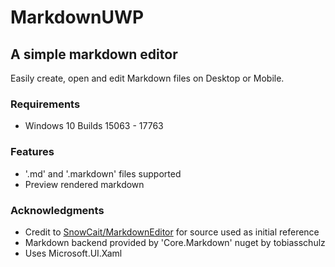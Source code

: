 # MarkdownUWP## A simple markdown editorEasily create, open and edit Markdown files on Desktop or Mobile.### Requirements- Windows 10 Builds 15063 - 17763### Features- '.md' and '.markdown' files supported- Preview rendered markdown### Acknowledgments- Credit to [SnowCait/MarkdownEditor](https://github.com/SnowCait/MarkdownEditor) for source used as initial reference- Markdown backend provided by 'Core.Markdown' nuget by tobiasschulz- Uses Microsoft.UI.Xaml